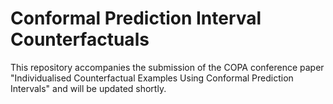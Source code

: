 # Conformal Prediction Interval Counterfactuals

This repository accompanies the submission of the COPA conference paper "Individualised Counterfactual Examples Using Conformal Prediction Intervals" and will be updated shortly. 
